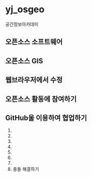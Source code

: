 # yj_osgeo
공간정보아카데미



## 오픈소스 소프트웨어

## 오픈소스 GIS

## 웹브라우저에서 수정

## 오픈소스 활동에 참여하기

## GitHub울 이용하여 협업하기
1.
2.
3.
4.
5.
6.
7.
8. 충돌 해결하기
